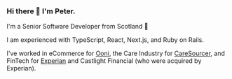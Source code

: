 ### Hi there 👋 I'm Peter.

I'm a Senior Software Developer from Scotland 🏴󠁧󠁢󠁳󠁣󠁴󠁿

I am experienced with TypeScript, React, Next.js, and Ruby on Rails.

I've worked in eCommerce for [Ooni](https://ooni.com), the Care Industry for [CareSourcer](https://www.caresourcer.com/), and FinTech for [Experian](https://www.experian.co.uk/) and Castlight Financial (who were acquired by Experian).

<!--
**PMGH/PMGH** is a ✨ _special_ ✨ repository because its `README.md` (this file) appears on your GitHub profile.

Here are some ideas to get you started:

- 🔭 I’m currently working on ...
- 🌱 I’m currently learning ...
- 👯 I’m looking to collaborate on ...
- 🤔 I’m looking for help with ...
- 💬 Ask me about ...
- 📫 How to reach me: ...
- 😄 Pronouns: ...
- ⚡ Fun fact: ...
-->
